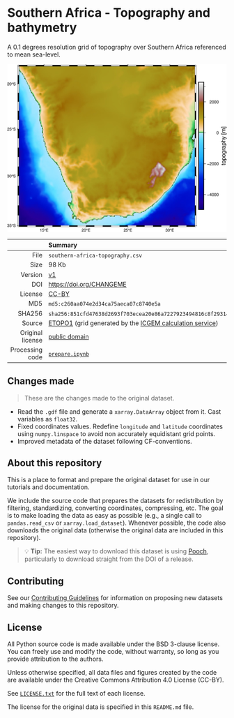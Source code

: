 # Southern Africa - Topography and bathymetry

A 0.1 degrees resolution grid of topography over Southern Africa referenced to
mean sea-level.

![Southern Africa topography](preview.jpg)

| | Summary |
|--:|:--|
| File | `southern-africa-topography.csv` |
| Size | 98 Kb |
| Version | [v1](https://github.com/fatiando-data/southern-africa-topography/releases/latest) |
| DOI | https://doi.org/CHANGEME |
| License | [CC-BY](https://creativecommons.org/licenses/by/4.0/) |
| MD5 | `md5:c260aa074e2d34ca75aeca07c8740e5a` |
| SHA256 | `sha256:851cfd47638d2693f703ecea20e86a7227923494816c8f293143753cc9523301` |
| Source | [ETOPO1](https://doi.org/10.7289/V5C8276M) (grid generated by the [ICGEM calculation service](http://icgem.gfz-potsdam.de/home)) |
| Original license | [public domain](https://ngdc.noaa.gov/mgg/global/dem_faq.html#sec-2.4) |
| Processing code | [`prepare.ipynb`](https://nbviewer.org/github/fatiando-data/southern-africa-topography/blob/main/prepare.ipynb) |

## Changes made

> These are the changes made to the original dataset.

* Read the `.gdf` file and generate a `xarray.DataArray` object from it. Cast
  variables as `float32`.
* Fixed coordinates values. Redefine `longitude` and `latitude` coordinates
  using `numpy.linspace` to avoid non accurately equidistant grid points.
* Improved metadata of the dataset following CF-conventions.

## About this repository

This is a place to format and prepare the original dataset for use in our
tutorials and documentation.

We include the source code that prepares the datasets for redistribution by
filtering, standardizing, converting coordinates, compressing, etc.
The goal is to make loading the data as easy as possible (e.g., a single call
to `pandas.read_csv` or `xarray.load_dataset`).
Whenever possible, the code also downloads the original data (otherwise the
original data are included in this repository).

> 💡 **Tip:** The easiest way to download this dataset is using
> [Pooch](https://www.fatiando.org/pooch), particularly to download straight
> from the DOI of a release.

## Contributing

See our [Contributing Guidelines][contrib] for information on proposing new
datasets and making changes to this repository.

## License

All Python source code is made available under the BSD 3-clause license. You
can freely use and modify the code, without warranty, so long as you provide
attribution to the authors.

Unless otherwise specified, all data files and figures created by the code are
available under the Creative Commons Attribution 4.0 License (CC-BY).

See [`LICENSE.txt`](LICENSE.txt) for the full text of each license.

The license for the original data is specified in this `README.md` file.


[contrib]: https://github.com/fatiando-data/.github/blob/main/CONTRIBUTING.md

